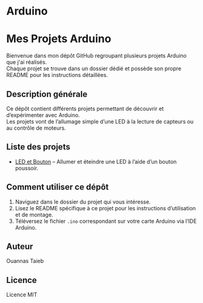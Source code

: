 # Arduino
# Mes Projets Arduino

Bienvenue dans mon dépôt GitHub regroupant plusieurs projets Arduino que j'ai réalisés.  
Chaque projet se trouve dans un dossier dédié et possède son propre README pour les instructions détaillées.

## Description générale
Ce dépôt contient différents projets permettant de découvrir et d’expérimenter avec Arduino.  
Les projets vont de l’allumage simple d’une LED à la lecture de capteurs ou au contrôle de moteurs.

## Liste des projets
- [LED et Bouton](LED_Button) – Allumer et éteindre une LED à l’aide d’un bouton poussoir.

## Comment utiliser ce dépôt
1. Naviguez dans le dossier du projet qui vous intéresse.
2. Lisez le README spécifique à ce projet pour les instructions d’utilisation et de montage.
3. Téléversez le fichier `.ino` correspondant sur votre carte Arduino via l’IDE Arduino.

## Auteur
Ouannas Taieb

## Licence
Licence MIT
